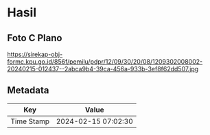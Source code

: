 # Hasil

## Foto C Plano

https://sirekap-obj-formc.kpu.go.id/856f/pemilu/pdpr/12/09/30/20/08/1209302008002-20240215-012437--2abca9b4-39ca-456a-933b-3ef8f62dd507.jpg


## Metadata

| Key        | Value               |
| ---------- | ------------------- |
| Time Stamp | 2024-02-15 07:02:30 |



